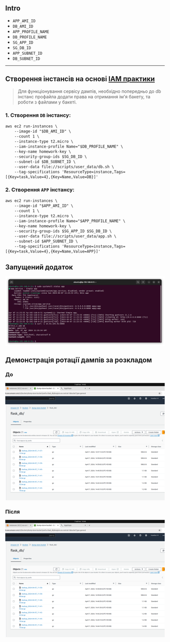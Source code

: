 ## Intro

- `APP_AMI_ID`
- `DB_AMI_ID`
- `APP_PROFILE_NAME`
- `DB_PROFILE_NAME`
- `SG_APP_ID`
- `SG_DB_ID`
- `APP_SUBNET_ID`
- `DB_SUBNET_ID`

---

## Створення інстансів на основі [IAM практики](../awscli/IAM.md)

> Для функціонування сервісу дампів, необхідно попередньо до db інстанс профайла додати права на отримання ім'я бакету,
> та роботи з файлами у бакеті.

### 1. Створення `DB` інстансу:

```
aws ec2 run-instances \
    --image-id "$DB_AMI_ID" \
    --count 1 \
    --instance-type t2.micro \
    --iam-instance-profile Name="$DB_PROFILE_NAME" \
    --key-name homework-key \
    --security-group-ids $SG_DB_ID \
    --subnet-id $DB_SUBNET_ID \
    --user-data file://scripts/user_data/db.sh \
    --tag-specifications 'ResourceType=instance,Tags=[{Key=task,Value=4},{Key=Name,Value=DB}]'
```

### 2. Створення `APP` інстансу:

```
aws ec2 run-instances \
    --image-id "$APP_AMI_ID" \
    --count 1 \
    --instance-type t2.micro \
    --iam-instance-profile Name="$APP_PROFILE_NAME" \
    --key-name homework-key \
    --security-group-ids $SG_APP_ID $SG_DB_ID \
    --user-data file://scripts/user_data/app.sh \
    --subnet-id $APP_SUBNET_ID \
    --tag-specifications 'ResourceType=instance,Tags=[{Key=task,Value=4},{Key=Name,Value=APP}]'
```

## Запущений додаток

![app_service](output/app_service.png)

## Демонстрація ротації дампів за розкладом

### До

![dump_before](output/dump_before.png)

### Після

![dump_after](output/dump_after.png)
